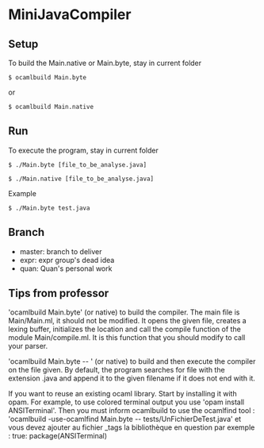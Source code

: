 # MiniJavaCompiler

## Setup

To build the Main.native or Main.byte, stay in current folder
```
$ ocamlbuild Main.byte
```  
or  
```
$ ocamlbuild Main.native
```
## Run

To execute the program, stay in current folder 
```
$ ./Main.byte [file_to_be_analyse.java]
```

```
$ ./Main.native [file_to_be_analyse.java]
```

Example  
```
$ ./Main.byte test.java
```

## Branch

- master: branch to deliver
- expr:   expr group's dead idea 
- quan:   Quan's personal work

## Tips from professor

'ocamlbuild Main.byte' (or native) to build the compiler. The main file
is Main/Main.ml, it should not be modified. It opens the given file,
creates a lexing buffer, initializes the location and call the compile
function of the module Main/compile.ml. It is this function that you
should modify to call your parser.

'ocamlbuild Main.byte -- <filename>' (or native) to build and then execute
the compiler on the file given. By default, the program searches for
file with the extension .java and append it to the given filename if
it does not end with it.

If you want to reuse an existing ocaml library. Start by installing it
with opam. For example, to use colored terminal output you
use 'opam install ANSITerminal'.
Then you must inform ocamlbuild to use the ocamlfind tool :
'ocamlbuild -use-ocamlfind Main.byte -- tests/UnFichierDeTest.java'
et vous devez ajouter au fichier _tags la bibliothèque en question par exemple :
true: package(ANSITerminal)


